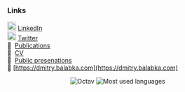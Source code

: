 <!--
**dbalabka/dbalabka** is a ✨ _special_ ✨ repository because its `README.md` (this file) appears on your GitHub profile.

Here are some ideas to get you started:

- 🔭 I’m currently working on ...
- 🌱 I’m currently learning ...
- 👯 I’m looking to collaborate on ...
- 🤔 I’m looking for help with ...
- 💬 Ask me about ...
- 📫 How to reach me: ...
- 😄 Pronouns: ...
- ⚡ Fun fact: ...
-->

### Links

<img width="20" src="https://avatars3.githubusercontent.com/u/357098?s=200&v=4"> <a href="https://www.linkedin.com/in/dmitrybalabka/" target="_blank">LinkedIn</a><br>
<img width="20" src="https://www.pinclipart.com/picdir/middle/1-14041_twitter-logo-transparent-background-twitter-logo-clipart.png"> <a href="https://twitter.com/dmitrybalabka" target="_blank">Twitter</a><br>
📜 &nbsp;[Publications](https://scholar.google.com/citations?user=brb8-9YAAAAJ&hl=en&oi=ao)  
📄 &nbsp;[CV](https://docs.google.com/document/d/1ntxtERZ11sV-wAhqhE7FJplS-KADvpGGZY0HFXhOYb0/edit?usp=sharing)  
🎥 &nbsp;[Public presenations](https://speakerdeck.com/dmitrybalabka)  
🏡 [https://dmitry.balabka.com](https://dmitry.balabka.com)
 
 <p align="center">
  <img src="https://github-readme-stats.vercel.app/api?username=dbalabka&show_icons=true" alt="Octav" />
  <img src="https://github-readme-stats.vercel.app/api/top-langs/?username=dbalabka&layout=compact" alt="Most used languages" />
</p>
